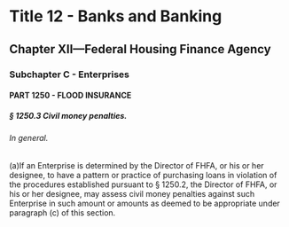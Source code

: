 
# Title 12 - Banks and Banking
## Chapter XII—Federal Housing Finance Agency
### Subchapter C - Enterprises
#### PART 1250 - FLOOD INSURANCE
##### § 1250.3 Civil money penalties.
###### In general.

(a)If an Enterprise is determined by the Director of FHFA, or his or her designee, to have a pattern or practice of purchasing loans in violation of the procedures established pursuant to § 1250.2, the Director of FHFA, or his or her designee, may assess civil money penalties against such Enterprise in such amount or amounts as deemed to be appropriate under paragraph (c) of this section.
